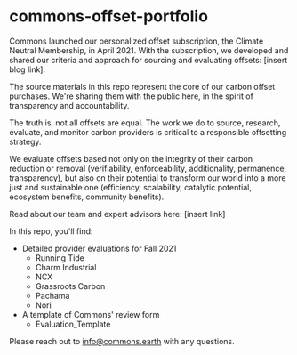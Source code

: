 # commons-offset-portfolio

Commons launched our personalized offset subscription, the Climate Neutral Membership, in April 2021. With the subscription, we developed and shared our criteria and approach for sourcing and evaluating offsets: [insert blog link]. 

The source materials in this repo represent the core of our carbon offset purchases. We're sharing them with the public here, in the spirit of transparency and accountability.

The truth is, not all offsets are equal. The work we do to source, research, evaluate, and monitor carbon providers is critical to a responsible offsetting strategy. 

We evaluate offsets based not only on the integrity of their carbon reduction or removal (verifiability, enforceability, additionality, permanence, transparency), but also on their potential to transform our world into a more just and sustainable one (efficiency, scalability, catalytic potential, ecosystem benefits, community benefits). 

Read about our team and expert advisors here: [insert link]

In this repo, you'll find:
* Detailed provider evaluations for Fall 2021
    * Running Tide
    * Charm Industrial
    * NCX
    * Grassroots Carbon
    * Pachama
    * Nori
* A template of Commons' review form
    * Evaluation_Template

Please reach out to info@commons.earth with any questions.
